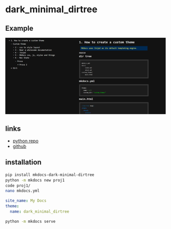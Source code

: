 # dark_minimal_dirtree

## Example

![example.png](example.png)

## links

- [python repo](https://pypi.org/project/mkdocs-dark-minimal-dirtree/)
- [github](https://github.com/Jakkins/dark_minimal_dirtree)

## installation

```bash
pip install mkdocs-dark-minimal-dirtree
python -m mkdocs new proj1
code proj1/
nano mkdocs.yml
```

```yml
site_name: My Docs
theme:
  name: dark_minimal_dirtree
```

```bash
python -m mkdocs serve
```
